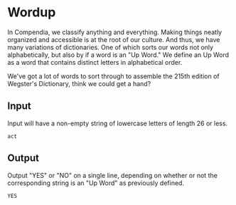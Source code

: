 # Wordup

In Compendia, we classify anything and everything. Making things neatly organized and accessible is at the root of our culture. And thus, we have many variations of dictionaries. One of which sorts our words not only alphabetically, but also by if a word is an "Up Word." We define an Up Word as a word that contains distinct letters in alphabetical order.

We've got a lot of words to sort through to assemble the 215th edition of Wegster's Dictionary, think we could get a hand?

## Input

Input will have a non-empty string of lowercase letters of length 26 or less.

```
act
```

## Output

Output "YES" or "NO" on a single line, depending on
whether or not the corresponding string is an "Up Word" as previously defined.

```
YES
```